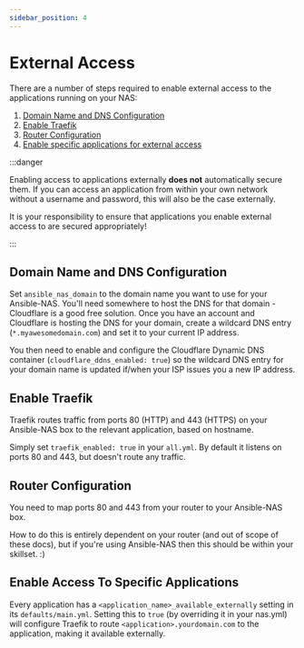 ```yaml
---
sidebar_position: 4
---
```


# External Access

There are a number of steps required to enable external access to the applications running on your NAS:

1. [Domain Name and DNS Configuration](#domain-name-and-dns-configuration)
2. [Enable Traefik](#enable-traefik)
3. [Router Configuration](#router-configuration)
4. [Enable specific applications for external access](#enable-access-to-specific-applications)

:::danger

Enabling access to applications externally **does not** automatically secure them. If you can access an application from within your own network without a username and password, this will also be the case externally.

It is your responsibility to ensure that applications you enable external access to are secured appropriately!

:::

## Domain Name and DNS Configuration

Set `ansible_nas_domain` to the domain name you want to use for your Ansible-NAS. You'll need somewhere to host the DNS for that domain - Cloudflare is a good free solution. Once you have an account and Cloudflare is hosting the DNS for your domain, create a wildcard DNS entry (`*.myawesomedomain.com`) and set it to your current IP address.

You then need to enable and configure the Cloudflare Dynamic DNS container (`cloudflare_ddns_enabled: true`) so the wildcard DNS entry for your domain name is updated if/when your ISP issues you a new IP address.

## Enable Traefik

Traefik routes traffic from ports 80 (HTTP) and 443 (HTTPS) on your Ansible-NAS box to the relevant application, based on hostname.

Simply set `traefik_enabled: true` in your `all.yml`. By default it listens on ports 80 and 443, but doesn't route any traffic.

## Router Configuration

You need to map ports 80 and 443 from your router to your Ansible-NAS box.

How to do this is entirely dependent on your router (and out of scope of these docs), but if you're using Ansible-NAS then this should be within your skillset. :)

## Enable Access To Specific Applications

Every application has a `<application_name>_available_externally` setting in its `defaults/main.yml`. Setting this to `true` (by overriding it in your nas.yml) will configure Traefik to route `<application>.yourdomain.com` to the application, making it available externally.

